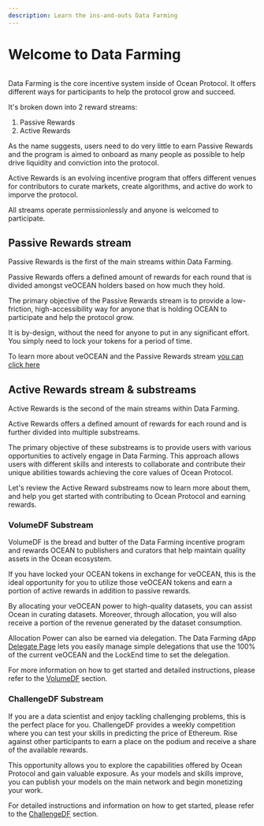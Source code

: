 ```yaml
---
description: Learn the ins-and-outs Data Farming
---
```


# Welcome to Data Farming

<figure><img src="../../.gitbook/assets/gif/farming.gif" alt=""><figcaption></figcaption></figure>

Data Farming is the core incentive system inside of Ocean Protocol. It offers different ways for participants to help the protocol grow and succeed.

It's broken down into 2 reward streams:
1. Passive Rewards
2. Active Rewards

As the name suggests, users need to do very little to earn Passive Rewards and the program is aimed to onboard as many people as possible to help drive liquidity and conviction into the protocol.

Active Rewards is an evolving incentive program that offers different venues for contributors to curate markets, create algorithms, and active do work to imporve the protocol.

All streams operate permissionlessly and anyone is welcomed to participate.

## Passive Rewards stream

Passive Rewards is the first of the main streams within Data Farming.

Passive Rewards offers a defined amount of rewards for each round that is divided amongst veOCEAN holders based on how much they hold.

The primary objective of the Passive Rewards stream is to provide a low-friction, high-accessibility way for anyone that is holding OCEAN to participate and help the protocol grow.

It is by-design, without the need for anyone to put in any significant effort. You simply need to lock your tokens for a period of time.

To learn more about veOCEAN and the Passive Rewards stream [you can click here](user-guides/data-farming/how-to-farm-veOCEAN.md)

## Active Rewards stream & substreams

Active Rewards is the second of the main streams within Data Farming.

Active Rewards offers a defined amount of rewards for each round and is further divided into multiple substreams.

The primary objective of these substreams is to provide users with various opportunities to actively engage in Data Farming. This approach allows users with different skills and interests to collaborate and contribute their unique abilities towards achieving the core values of Ocean Protocol.

Let's review the Active Reward substreams now to learn more about them, and help you get started with contributing to Ocean Protocol and earning rewards.

### VolumeDF Substream

VolumeDF is the bread and butter of the Data Farming incentive program and rewards OCEAN to publishers and curators that help maintain quality assets in the Ocean ecosystem.  

If you have locked your OCEAN tokens in exchange for veOCEAN, this is the ideal opportunity for you to utilize those veOCEAN tokens and earn a portion of active rewards in addition to passive rewards.

By allocating your veOCEAN power to high-quality datasets, you can assist Ocean in curating datasets. Moreover, through allocation, you will also receive a portion of the revenue generated by the dataset consumption.

Allocation Power can also be earned via delegation. The Data Farming dApp [Delegate Page](https://df.oceandao.org/delegate) lets you easily manage simple delegations that use the 100% of the current veOCEAN and the LockEnd time to set the delegation.

For more information on how to get started and detailed instructions, please refer to the [VolumeDF](how-to-farm-volumedf.md) section.

### ChallengeDF Substream

If you are a data scientist and enjoy tackling challenging problems, this is the perfect place for you. ChallengeDF provides a weekly competition where you can test your skills in predicting the price of Ethereum. Rise against other participants to earn a place on the podium and receive a share of the available rewards.

This opportunity allows you to explore the capabilities offered by Ocean Protocol and gain valuable exposure. As your models and skills improve, you can publish your models on the main network and begin monetizing your work.

For detailed instructions and information on how to get started, please refer to the [ChallengeDF](how-to-farm-challengedf.md) section.


